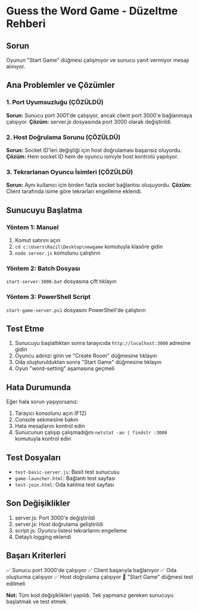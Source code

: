 # Guess the Word Game - Düzeltme Rehberi

## Sorun
Oyunun "Start Game" düğmesi çalışmıyor ve sunucu yanıt vermiyor mesajı alınıyor.

## Ana Problemler ve Çözümler

### 1. Port Uyumsuzluğu (ÇÖZÜLDÜ)
**Sorun:** Sunucu port 3001'de çalışıyor, ancak client port 3000'e bağlanmaya çalışıyor.
**Çözüm:** server.js dosyasında port 3000 olarak değiştirildi.

### 2. Host Doğrulama Sorunu (ÇÖZÜLDÜ)
**Sorun:** Socket ID'leri değiştiği için host doğrulaması başarısız oluyordu.
**Çözüm:** Hem socket ID hem de oyuncu ismiyle host kontrolü yapılıyor.

### 3. Tekrarlanan Oyuncu İsimleri (ÇÖZÜLDÜ)
**Sorun:** Aynı kullanıcı için birden fazla socket bağlantısı oluşuyordu.
**Çözüm:** Client tarafında isime göre tekrarları engelleme eklendi.

## Sunucuyu Başlatma

### Yöntem 1: Manuel
1. Komut satırını açın
2. `cd c:\Users\Razil\Desktop\newgame` komutuyla klasöre gidin
3. `node server.js` komutunu çalıştırın

### Yöntem 2: Batch Dosyası
`start-server-3000.bat` dosyasına çift tıklayın

### Yöntem 3: PowerShell Script
`start-game-server.ps1` dosyasını PowerShell'de çalıştırın

## Test Etme

1. Sunucuyu başlattıktan sonra tarayıcıda `http://localhost:3000` adresine gidin
2. Oyuncu adınızı girin ve "Create Room" düğmesine tıklayın
3. Oda oluşturulduktan sonra "Start Game" düğmesine tıklayın
4. Oyun "word-setting" aşamasına geçmeli

## Hata Durumunda

Eğer hala sorun yaşıyorsanız:

1. Tarayıcı konsolunu açın (F12)
2. Console sekmesine bakın
3. Hata mesajlarını kontrol edin
4. Sunucunun çalışıp çalışmadığını `netstat -an | findstr :3000` komutuyla kontrol edin

## Test Dosyaları

- `test-basic-server.js`: Basit test sunucusu
- `game-launcher.html`: Bağlantı test sayfası
- `test-join.html`: Oda katılma test sayfası

## Son Değişiklikler

1. server.js: Port 3000'e değiştirildi
2. server.js: Host doğrulama geliştirildi
3. script.js: Oyuncu listesi tekrarlarını engelleme
4. Detaylı logging eklendi

## Başarı Kriterleri

✅ Sunucu port 3000'de çalışıyor
✅ Client başarıyla bağlanıyor
✅ Oda oluşturma çalışıyor
✅ Host doğrulama çalışıyor
🔄 "Start Game" düğmesi test edilmeli

**Not:** Tüm kod değişiklikleri yapıldı. Tek yapmanız gereken sunucuyu başlatmak ve test etmek.
